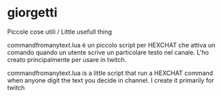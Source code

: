 # giorgetti
Piccole cose utili / Little usefull thing

commandfromanytext.lua è un piccolo script per HEXCHAT che attiva un comando quando un utente scrive un particolare testo nel canale. 
L'ho creato principalmente per usare in twitch.

commandfromanytext.lua is a little script that run a HEXCHAT command when anyone digit the text you decide in channel. I create it primarily for twitch
